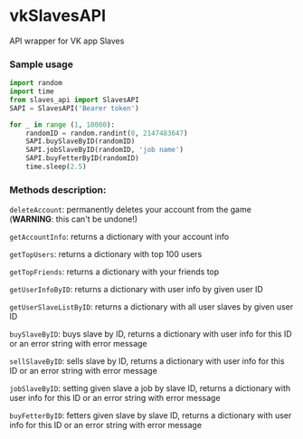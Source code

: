 # vkSlavesAPI
API wrapper for VK app Slaves

### Sample usage
```python
import random
import time
from slaves_api import SlavesAPI
SAPI = SlavesAPI('Bearer token')

for _ in range (1, 10000):
    randomID = random.randint(0, 2147483647)
    SAPI.buySlaveByID(randomID)
    SAPI.jobSlaveByID(randomID, 'job name')
    SAPI.buyFetterByID(randomID)
    time.sleep(2.5)
```

### Methods description:
`deleteAccount`: 
permanently deletes your account from the game (**WARNING**: this can't be undone!)

`getAccountInfo`: 
returns a dictionary with your account info

`getTopUsers`:
returns a dictionary with top 100 users

`getTopFriends`:
returns a dictionary with your friends top

`getUserInfoByID`:
returns a dictionary with user info by given user ID

`getUserSlaveListByID`:
returns a dictionary with all user slaves by given user ID

`buySlaveByID`:
buys slave by ID, returns a dictionary with user info for this ID or an error string with error message

`sellSlaveByID`:
sells slave by ID, returns a dictionary with user info for this ID or an error string with error message 

`jobSlaveByID`:
setting given slave a job by slave ID, returns a dictionary with user info for this ID or an error string with error message

`buyFetterByID`:
fetters given slave by slave ID, returns a dictionary with user info for this ID or an error string with error message
